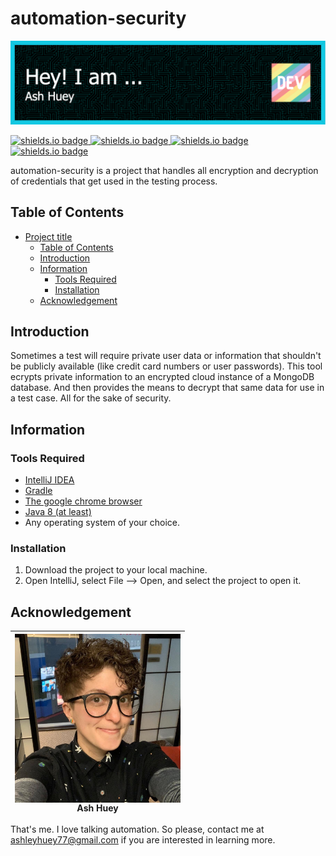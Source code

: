 # automation-security

<!-- Section for your links, references, etc. --->

[//]: # "References"
[logo]: https://github.com/ashleyhuey77/automation-base/blob/master/resources/reportContent/github-header-image.png
[shields-badge]: https://img.shields.io/github/languages/count/ashleyhuey77/automation-security?style=for-the-badge
[shields-badge2]: https://img.shields.io/github/languages/top/ashleyhuey77/automation-base?style=for-the-badge
[shields-badge3]: https://img.shields.io/github/repo-size/ashleyhuey77/automation-security?style=for-the-badge
[shields-badge4]: https://img.shields.io/tokei/lines/github/ashleyhuey77/automation-security?style=for-the-badge
[sample link with url]: https://your-external-link.com
[sample link with reference to a headline]: #automation-security
[sample link to your file in project]: ./your-folder/your-file.txt
[documentation-link]: #
[issue-tracker]: #
[contributor-one-link]: #

<!-- Your project's logo --->

![Your project's logo][logo]

<!-- Your badges --->

[![shields.io badge][shields-badge] ![shields.io badge][shields-badge2] ![shields.io badge][shields-badge3] ![shields.io badge][shields-badge4]](https://shields.io)

<!-- One liner about your project --->

automation-security is a project that handles all encryption and decryption of credentials that get used in the testing process.

## Table of Contents

- [Project title](#automation-security)
  - [Table of Contents](#table-of-contents)
  - [Introduction](#introduction)
  - [Information](#information)
    - [Tools Required](#tools-required)
    - [Installation](#installation)
  - [Acknowledgement](#acknowledgement)

## Introduction

Sometimes a test will require private user data or information that shouldn't be publicly available (like credit card numbers or user passwords). This tool ecrypts private information to an encrypted cloud instance of a MongoDB database. And then provides the means to decrypt that same data for use in a test case. All for the sake of security.

## Information

### Tools Required

- [IntelliJ IDEA](#)
- [Gradle](#)
- [The google chrome browser](#)
- [Java 8 (at least)](#)
- Any operating system of your choice.

### Installation

1. Download the project to your local machine.
2. Open IntelliJ, select File –> Open, and select the project to open it.

## Acknowledgement

| [<a href="url"><img src="https://github.com/ashleyhuey77/automation-base/blob/master/resources/reportContent/IMG_4924.JPG" align="center" height="270" width="265" ></a><br>Ash Huey][contributor-one-link] |
| :--------------------------------------------------------------------------: |

That's me. I love talking automation. So please, contact me at ashleyhuey77@gmail.com if you are interested in learning more.
